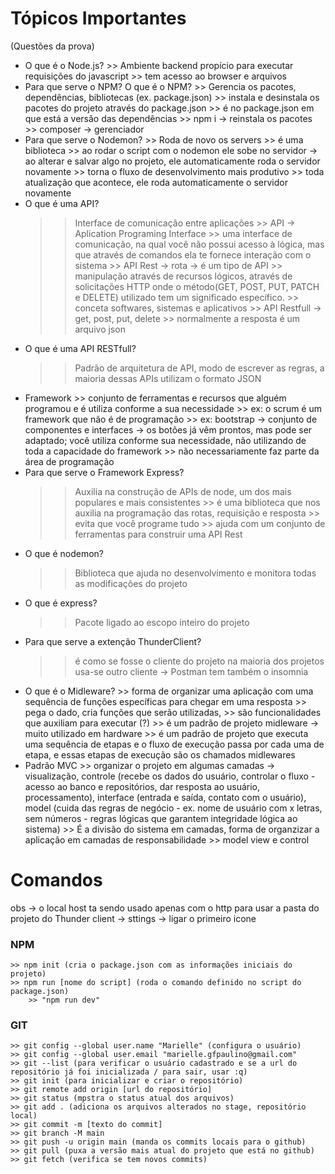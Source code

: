 # Tópicos Importantes
(Questões da prova)

- O que é o Node.js?
		>> Ambiente backend propício para executar requisições do javascript
		>> tem acesso ao browser e arquivos
- Para que serve o NPM? O que é o NPM?
		>> Gerencia os pacotes, dependências, bibliotecas (ex. package.json)
		>> instala e desinstala os pacotes do projeto através do package.json
		>> é no package.json em que está a versão das dependências
		>> npm i -> reinstala os pacotes
		>> composer -> gerenciador
- Para que serve o Nodemon?
		>> Roda de novo os servers
		>> é uma biblioteca
		>> ao rodar o script com o nodemon ele sobe no servidor -> ao alterar e salvar algo no projeto, ele automaticamente roda o servidor novamente
		>> torna o fluxo de desenvolvimento mais produtivo
		>> toda atualização que acontece, ele roda automaticamente o servidor novamente
- O que é uma API?
    >> Interface de comunicação entre aplicações
		>> API -> Aplication Programing Interface
		>> uma interface de comunicação, na qual você não possui acesso à lógica, mas que através de comandos ela te fornece interação com o sistema
		>> API Rest -> rota -> é um tipo de API
		>> manipulação através de recursos lógicos, através de solicitações HTTP onde o método(GET, POST, PUT, PATCH e DELETE) utilizado tem um significado específico.
		>> conceta softwares, sistemas e aplicativos
		>> API Restfull -> get, post, put, delete
		>> normalmente a resposta é um arquivo json
- O que é uma API RESTfull?
    >> Padrão de arquitetura de API, modo de escrever as regras, a maioria dessas APIs utilizam o formato JSON
- Framework
		>> conjunto de ferramentas e recursos que alguém programou e é utiliza conforme a sua necessidade
		>> ex: o scrum é um framework que não é de programação
		>> ex: bootstrap -> conjunto de componentes e interfaces -> os botões já vêm prontos, mas pode ser adaptado; você utiliza conforme sua necessidade, não utilizando de toda a capacidade do framework
		>> não necessariamente faz parte da área de programação
- Para que serve o Framework Express?
    >> Auxilia na construção de APIs de node, um dos mais populares e mais consistentes
		>> é uma biblioteca que nos auxilia na programação das rotas, requisição e resposta
		>> evita que você programe tudo
		>> ajuda com um conjunto de ferramentas para construir uma API Rest
- O que é nodemon?
    >> Biblioteca que ajuda no desenvolvimento e monitora todas as modificações do projeto
- O que é express?
    >> Pacote ligado ao escopo inteiro do projeto
- Para que serve a extenção ThunderClient?
    >> é como se fosse o cliente do projeto
    >> na maioria dos projetos usa-se outro cliente -> Postman
    >> tem também o insomnia
- O que é o Midleware?
		>> forma de organizar uma aplicação com uma sequência de funções específicas para chegar em uma resposta
		>>  pega o dado, cria funções que serão utilizadas,
		>> são funcionalidades que auxiliam para executar (?)
		>> é um padrão de projeto midleware -> muito utilizado em hardware
		>> é um padrão de projeto que executa uma sequência de etapas e o fluxo de execução passa por cada uma de etapa, e essas etapas de execução são os chamados midlewares
- Padrão MVC
		>> organizar o projeto em algumas camadas -> visualização, controle (recebe os dados do usuário, controlar o fluxo - acesso ao banco e repositórios, dar resposta ao usuário, processamento), interface (entrada e saída, contato com o usuário), model (cuida das regras de negócio - ex. nome de usuário com x letras, sem números - regras lógicas que garantem integridade lógica ao sistema)
		>> É a divisão do sistema em camadas, forma de organzizar a aplicação em camadas de responsabilidade
		>>  model view e control

# Comandos

obs -> o local host ta sendo usado apenas com o http
para usar a pasta do projeto do Thunder client -> sttings -> ligar o primeiro icone


### NPM
    >> npm init (cria o package.json com as informações iniciais do projeto)
    >> npm run [nome do script] (roda o comando definido no script do package.json)
        >> "npm run dev"


### GIT

    >> git config --global user.name "Marielle" (configura o usuário)
    >> git config --global user.email "marielle.gfpaulino@gmail.com"
    >> git --list (para verificar o usuário cadastrado e se a url do repositório já foi inicializada / para sair, usar :q)
    >> git init (para inicializar e criar o repositório)
    >> git remote add origin [url do repositório]
    >> git status (mpstra o status atual dos arquivos)
    >> git add . (adiciona os arquivos alterados no stage, repositório local)
    >> git commit -m [texto do commit]
    >> git branch -M main
    >> git push -u origin main (manda os commits locais para o github)
    >> git pull (puxa a versão mais atual do projeto que está no github)
    >> git fetch (verifica se tem novos commits)